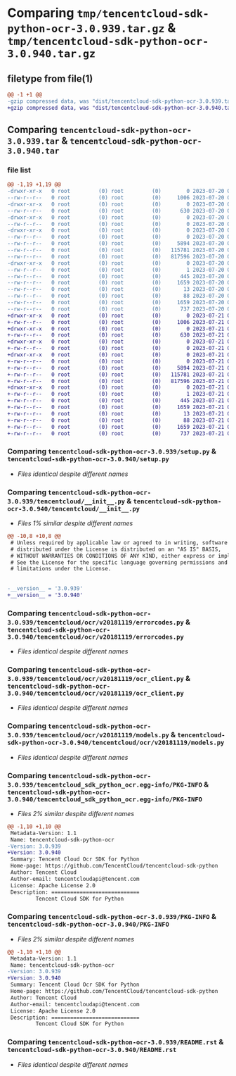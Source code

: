 # Comparing `tmp/tencentcloud-sdk-python-ocr-3.0.939.tar.gz` & `tmp/tencentcloud-sdk-python-ocr-3.0.940.tar.gz`

## filetype from file(1)

```diff
@@ -1 +1 @@
-gzip compressed data, was "dist/tencentcloud-sdk-python-ocr-3.0.939.tar", last modified: Thu Jul 20 00:28:41 2023, max compression
+gzip compressed data, was "dist/tencentcloud-sdk-python-ocr-3.0.940.tar", last modified: Fri Jul 21 00:47:05 2023, max compression
```

## Comparing `tencentcloud-sdk-python-ocr-3.0.939.tar` & `tencentcloud-sdk-python-ocr-3.0.940.tar`

### file list

```diff
@@ -1,19 +1,19 @@
-drwxr-xr-x   0 root         (0) root         (0)        0 2023-07-20 00:28:41.000000 tencentcloud-sdk-python-ocr-3.0.939/
--rw-r--r--   0 root         (0) root         (0)     1006 2023-07-20 00:28:41.000000 tencentcloud-sdk-python-ocr-3.0.939/setup.py
-drwxr-xr-x   0 root         (0) root         (0)        0 2023-07-20 00:28:41.000000 tencentcloud-sdk-python-ocr-3.0.939/tencentcloud/
--rw-r--r--   0 root         (0) root         (0)      630 2023-07-20 00:28:41.000000 tencentcloud-sdk-python-ocr-3.0.939/tencentcloud/__init__.py
-drwxr-xr-x   0 root         (0) root         (0)        0 2023-07-20 00:28:41.000000 tencentcloud-sdk-python-ocr-3.0.939/tencentcloud/ocr/
--rw-r--r--   0 root         (0) root         (0)        0 2023-07-20 00:28:41.000000 tencentcloud-sdk-python-ocr-3.0.939/tencentcloud/ocr/__init__.py
-drwxr-xr-x   0 root         (0) root         (0)        0 2023-07-20 00:28:41.000000 tencentcloud-sdk-python-ocr-3.0.939/tencentcloud/ocr/v20181119/
--rw-r--r--   0 root         (0) root         (0)        0 2023-07-20 00:28:41.000000 tencentcloud-sdk-python-ocr-3.0.939/tencentcloud/ocr/v20181119/__init__.py
--rw-r--r--   0 root         (0) root         (0)     5894 2023-07-20 00:28:41.000000 tencentcloud-sdk-python-ocr-3.0.939/tencentcloud/ocr/v20181119/errorcodes.py
--rw-r--r--   0 root         (0) root         (0)   115781 2023-07-20 00:28:41.000000 tencentcloud-sdk-python-ocr-3.0.939/tencentcloud/ocr/v20181119/ocr_client.py
--rw-r--r--   0 root         (0) root         (0)   817596 2023-07-20 00:28:41.000000 tencentcloud-sdk-python-ocr-3.0.939/tencentcloud/ocr/v20181119/models.py
-drwxr-xr-x   0 root         (0) root         (0)        0 2023-07-20 00:28:41.000000 tencentcloud-sdk-python-ocr-3.0.939/tencentcloud_sdk_python_ocr.egg-info/
--rw-r--r--   0 root         (0) root         (0)        1 2023-07-20 00:28:41.000000 tencentcloud-sdk-python-ocr-3.0.939/tencentcloud_sdk_python_ocr.egg-info/dependency_links.txt
--rw-r--r--   0 root         (0) root         (0)      445 2023-07-20 00:28:41.000000 tencentcloud-sdk-python-ocr-3.0.939/tencentcloud_sdk_python_ocr.egg-info/SOURCES.txt
--rw-r--r--   0 root         (0) root         (0)     1659 2023-07-20 00:28:41.000000 tencentcloud-sdk-python-ocr-3.0.939/tencentcloud_sdk_python_ocr.egg-info/PKG-INFO
--rw-r--r--   0 root         (0) root         (0)       13 2023-07-20 00:28:41.000000 tencentcloud-sdk-python-ocr-3.0.939/tencentcloud_sdk_python_ocr.egg-info/top_level.txt
--rw-r--r--   0 root         (0) root         (0)       88 2023-07-20 00:28:41.000000 tencentcloud-sdk-python-ocr-3.0.939/setup.cfg
--rw-r--r--   0 root         (0) root         (0)     1659 2023-07-20 00:28:41.000000 tencentcloud-sdk-python-ocr-3.0.939/PKG-INFO
--rw-r--r--   0 root         (0) root         (0)      737 2023-07-20 00:28:41.000000 tencentcloud-sdk-python-ocr-3.0.939/README.rst
+drwxr-xr-x   0 root         (0) root         (0)        0 2023-07-21 00:47:05.000000 tencentcloud-sdk-python-ocr-3.0.940/
+-rw-r--r--   0 root         (0) root         (0)     1006 2023-07-21 00:47:05.000000 tencentcloud-sdk-python-ocr-3.0.940/setup.py
+drwxr-xr-x   0 root         (0) root         (0)        0 2023-07-21 00:47:05.000000 tencentcloud-sdk-python-ocr-3.0.940/tencentcloud/
+-rw-r--r--   0 root         (0) root         (0)      630 2023-07-21 00:47:05.000000 tencentcloud-sdk-python-ocr-3.0.940/tencentcloud/__init__.py
+drwxr-xr-x   0 root         (0) root         (0)        0 2023-07-21 00:47:05.000000 tencentcloud-sdk-python-ocr-3.0.940/tencentcloud/ocr/
+-rw-r--r--   0 root         (0) root         (0)        0 2023-07-21 00:47:05.000000 tencentcloud-sdk-python-ocr-3.0.940/tencentcloud/ocr/__init__.py
+drwxr-xr-x   0 root         (0) root         (0)        0 2023-07-21 00:47:05.000000 tencentcloud-sdk-python-ocr-3.0.940/tencentcloud/ocr/v20181119/
+-rw-r--r--   0 root         (0) root         (0)        0 2023-07-21 00:47:05.000000 tencentcloud-sdk-python-ocr-3.0.940/tencentcloud/ocr/v20181119/__init__.py
+-rw-r--r--   0 root         (0) root         (0)     5894 2023-07-21 00:47:05.000000 tencentcloud-sdk-python-ocr-3.0.940/tencentcloud/ocr/v20181119/errorcodes.py
+-rw-r--r--   0 root         (0) root         (0)   115781 2023-07-21 00:47:05.000000 tencentcloud-sdk-python-ocr-3.0.940/tencentcloud/ocr/v20181119/ocr_client.py
+-rw-r--r--   0 root         (0) root         (0)   817596 2023-07-21 00:47:05.000000 tencentcloud-sdk-python-ocr-3.0.940/tencentcloud/ocr/v20181119/models.py
+drwxr-xr-x   0 root         (0) root         (0)        0 2023-07-21 00:47:05.000000 tencentcloud-sdk-python-ocr-3.0.940/tencentcloud_sdk_python_ocr.egg-info/
+-rw-r--r--   0 root         (0) root         (0)        1 2023-07-21 00:47:05.000000 tencentcloud-sdk-python-ocr-3.0.940/tencentcloud_sdk_python_ocr.egg-info/dependency_links.txt
+-rw-r--r--   0 root         (0) root         (0)      445 2023-07-21 00:47:05.000000 tencentcloud-sdk-python-ocr-3.0.940/tencentcloud_sdk_python_ocr.egg-info/SOURCES.txt
+-rw-r--r--   0 root         (0) root         (0)     1659 2023-07-21 00:47:05.000000 tencentcloud-sdk-python-ocr-3.0.940/tencentcloud_sdk_python_ocr.egg-info/PKG-INFO
+-rw-r--r--   0 root         (0) root         (0)       13 2023-07-21 00:47:05.000000 tencentcloud-sdk-python-ocr-3.0.940/tencentcloud_sdk_python_ocr.egg-info/top_level.txt
+-rw-r--r--   0 root         (0) root         (0)       88 2023-07-21 00:47:05.000000 tencentcloud-sdk-python-ocr-3.0.940/setup.cfg
+-rw-r--r--   0 root         (0) root         (0)     1659 2023-07-21 00:47:05.000000 tencentcloud-sdk-python-ocr-3.0.940/PKG-INFO
+-rw-r--r--   0 root         (0) root         (0)      737 2023-07-21 00:47:05.000000 tencentcloud-sdk-python-ocr-3.0.940/README.rst
```

### Comparing `tencentcloud-sdk-python-ocr-3.0.939/setup.py` & `tencentcloud-sdk-python-ocr-3.0.940/setup.py`

 * *Files identical despite different names*

### Comparing `tencentcloud-sdk-python-ocr-3.0.939/tencentcloud/__init__.py` & `tencentcloud-sdk-python-ocr-3.0.940/tencentcloud/__init__.py`

 * *Files 1% similar despite different names*

```diff
@@ -10,8 +10,8 @@
 # Unless required by applicable law or agreed to in writing, software
 # distributed under the License is distributed on an "AS IS" BASIS,
 # WITHOUT WARRANTIES OR CONDITIONS OF ANY KIND, either express or implied.
 # See the License for the specific language governing permissions and
 # limitations under the License.
 
 
-__version__ = '3.0.939'
+__version__ = '3.0.940'
```

### Comparing `tencentcloud-sdk-python-ocr-3.0.939/tencentcloud/ocr/v20181119/errorcodes.py` & `tencentcloud-sdk-python-ocr-3.0.940/tencentcloud/ocr/v20181119/errorcodes.py`

 * *Files identical despite different names*

### Comparing `tencentcloud-sdk-python-ocr-3.0.939/tencentcloud/ocr/v20181119/ocr_client.py` & `tencentcloud-sdk-python-ocr-3.0.940/tencentcloud/ocr/v20181119/ocr_client.py`

 * *Files identical despite different names*

### Comparing `tencentcloud-sdk-python-ocr-3.0.939/tencentcloud/ocr/v20181119/models.py` & `tencentcloud-sdk-python-ocr-3.0.940/tencentcloud/ocr/v20181119/models.py`

 * *Files identical despite different names*

### Comparing `tencentcloud-sdk-python-ocr-3.0.939/tencentcloud_sdk_python_ocr.egg-info/PKG-INFO` & `tencentcloud-sdk-python-ocr-3.0.940/tencentcloud_sdk_python_ocr.egg-info/PKG-INFO`

 * *Files 2% similar despite different names*

```diff
@@ -1,10 +1,10 @@
 Metadata-Version: 1.1
 Name: tencentcloud-sdk-python-ocr
-Version: 3.0.939
+Version: 3.0.940
 Summary: Tencent Cloud Ocr SDK for Python
 Home-page: https://github.com/TencentCloud/tencentcloud-sdk-python
 Author: Tencent Cloud
 Author-email: tencentcloudapi@tencent.com
 License: Apache License 2.0
 Description: ============================
         Tencent Cloud SDK for Python
```

### Comparing `tencentcloud-sdk-python-ocr-3.0.939/PKG-INFO` & `tencentcloud-sdk-python-ocr-3.0.940/PKG-INFO`

 * *Files 2% similar despite different names*

```diff
@@ -1,10 +1,10 @@
 Metadata-Version: 1.1
 Name: tencentcloud-sdk-python-ocr
-Version: 3.0.939
+Version: 3.0.940
 Summary: Tencent Cloud Ocr SDK for Python
 Home-page: https://github.com/TencentCloud/tencentcloud-sdk-python
 Author: Tencent Cloud
 Author-email: tencentcloudapi@tencent.com
 License: Apache License 2.0
 Description: ============================
         Tencent Cloud SDK for Python
```

### Comparing `tencentcloud-sdk-python-ocr-3.0.939/README.rst` & `tencentcloud-sdk-python-ocr-3.0.940/README.rst`

 * *Files identical despite different names*

